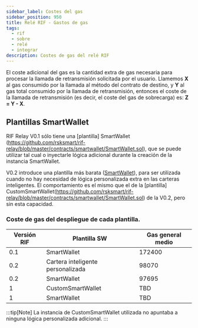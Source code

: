 ```yaml
---
sidebar_label: Costes del gas
sidebar_position: 950
title: Relé RIF - Gastos de gas
tags:
  - rif
  - sobre
  - relé
  - integrar
description: Costes de gas del relé RIF
---
```


El coste adicional del gas es la cantidad extra de gas necesaria para procesar la llamada de retransmisión solicitada por el usuario. Llamemos **X** al gas consumido por la llamada al método del contrato de destino, y **Y** al gas total consumido por la llamada de retransmisión, entonces el coste de la llamada de retransmisión (es decir, el coste del gas de sobrecarga) es: **Z = Y - X**.

## Plantillas SmartWallet

RIF Relay V0.1 sólo tiene una [plantilla] SmartWallet (https://github.com/rsksmart/rif-relay/blob/master/contracts/smartwallet/SmartWallet.sol), que se puede utilizar tal cual o inyectarle lógica adicional durante la creación de la instancia SmartWallet.

V0.2 introduce una plantilla más barata ([SmartWallet](https://github.com/rsksmart/rif-relay/blob/master/contracts/smartwallet/SmartWallet.sol)), para ser utilizada cuando no hay necesidad de lógica personalizada extra en las carteras inteligentes. El comportamiento es el mismo que el de la [plantilla] CustomSmartWallet(https://github.com/rsksmart/rif-relay/blob/master/contracts/smartwallet/SmartWallet.sol) de la V0.2, pero sin esta capacidad.

### Coste de gas del despliegue de cada plantilla.

| Versión RIF         | Plantilla SW                      | Gas general medio |
| ------------------- | --------------------------------- | ----------------- |
| 0.1 | SmartWallet                       | 172400            |
| 0.2 | Cartera inteligente personalizada | 98070             |
| 0.2 | SmartWallet                       | 97695             |
| 1                   | CustomSmartWallet                 | TBD               |
| 1                   | SmartWallet                       | TBD               |

:::tip[Note]
La instancia de CustomSmartWallet utilizada no apuntaba a ninguna lógica personalizada adicional.
:::
